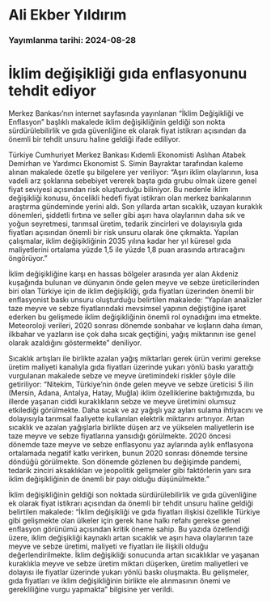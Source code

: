 # Ali Ekber Yıldırım

### Yayımlanma tarihi: 2024-08-28

# İklim değişikliği gıda enflasyonunu tehdit ediyor

Merkez Bankası’nın internet sayfasında yayınlanan “İklim Değişikliği ve Enflasyon” başlıklı makalede iklim değişikliğinin geldiği son nokta sürdürülebilirlik ve gıda güvenliğine ek olarak fiyat istikrarı açısından da önemli bir tehdit unsuru haline geldiği ifade ediliyor.

Türkiye Cumhuriyet Merkez Bankası Kıdemli Ekonomisti Aslıhan Atabek Demirhan ve Yardımcı Ekonomist S. Simin Bayraktar tarafından kaleme alınan makalede özetle şu bilgelere yer veriliyor: “Aşırı iklim olaylarının, kısa vadeli arz şoklarına sebebiyet vererek başta gıda grubu olmak üzere genel fiyat seviyesi açısından risk oluşturduğu biliniyor. Bu nedenle iklim değişikliği konusu, öncelikli hedefi fiyat istikrarı olan merkez bankalarının araştırma gündeminde yerini aldı. Son yıllarda artan sıcaklık, uzayan kuraklık dönemleri, şiddetli fırtına ve seller gibi aşırı hava olaylarının daha sık ve yoğun seyretmesi, tarımsal üretim, tedarik zincirleri ve dolayısıyla gıda fiyatları açısından önemli bir risk unsuru olarak öne çıkmakta. Yapılan çalışmalar, iklim değişikliğinin 2035 yılına kadar her yıl küresel gıda maliyetlerini ortalama yüzde 1,5 ile yüzde 1,8 puan arasında artıracağını öngörüyor.”

İklim değişikliğine karşı en hassas bölgeler arasında yer alan Akdeniz kuşağında bulunan ve dünyanın önde gelen meyve ve sebze üreticilerinden biri olan Türkiye için de iklim değişikliği, gıda fiyatları üzerinden önemli bir enflasyonist baskı unsuru oluşturduğu belirtilen makalede: “Yapılan analizler taze meyve ve sebze fiyatlarındaki mevsimsel yapının değiştiğine işaret ederken bu gelişmede iklim değişikliğinin önemli rol oynadığını ima etmekte. Meteoroloji verileri, 2020 sonrası dönemde sonbahar ve kışların daha ılıman, ilkbahar ve yazların ise çok daha sıcak geçtiğini, yağış miktarının ise genel olarak azaldığını göstermekte” deniliyor.

Sıcaklık artışları ile birlikte azalan yağış miktarları gerek ürün verimi gerekse üretim maliyeti kanalıyla gıda fiyatları üzerinde yukarı yönlü baskı yarattığı vurgulanan makalede sebze ve meyve üretimindeki riskler şöyle dile getiriliyor: “Nitekim, Türkiye’nin önde gelen meyve ve sebze üreticisi 5 ilin (Mersin, Adana, Antalya, Hatay, Muğla) iklim özelliklerine baktığımızda, bu illerde yaşanan ciddi kuraklıkların sebze ve meyve üretimini olumsuz etkilediği görülmekte. Daha sıcak ve az yağışlı yaz ayları sulama ihtiyacını ve dolayısıyla tarımsal faaliyette kullanılan elektrik miktarını artırıyor. Artan sıcaklık ve azalan yağışlarla birlikte düşen arz ve yükselen maliyetlerin ise taze meyve ve sebze fiyatlarına yansıdığı görülmekte. 2020 öncesi dönemde taze meyve ve sebze enflasyonu yaz aylarında aylık enflasyona ortalamada negatif katkı verirken, bunun 2020 sonrası dönemde tersine döndüğü görülmekte. Son dönemde gözlenen bu değişimde pandemi, tedarik zinciri aksaklıkları ve jeopolitik gelişmeler gibi faktörlerin yanı sıra iklim değişikliğinin de önemli bir payı olduğu düşünülmekte.”

İklim değişikliğinin geldiği son noktada sürdürülebilirlik ve gıda güvenliğine ek olarak fiyat istikrarı açısından da önemli bir tehdit unsuru haline geldiği belirtilen makalede: “İklim değişikliği ve gıda fiyatları ilişkisi özellikle Türkiye gibi gelişmekte olan ülkeler için gerek hane halkı refahı gerekse genel enflasyon görünümü açısından kritik öneme sahip. Bu yazıda özetlendiği üzere, iklim değişikliği kaynaklı artan sıcaklık ve aşırı hava olaylarının taze meyve ve sebze üretimi, maliyeti ve fiyatları ile ilişkili olduğu değerlendirilmekte. İklim değişikliği sonucunda artan sıcaklıklar ve yaşanan kuraklıkla meyve ve sebze üretim miktarı düşerken, üretim maliyetleri ve dolayısı ile fiyatlar üzerinde yukarı yönlü baskı oluşmakta. Bu gelişmeler, gıda fiyatları ve iklim değişikliğinin birlikte ele alınmasının önemi ve gerekliliğine vurgu yapmakta” bilgisine yer verildi.

